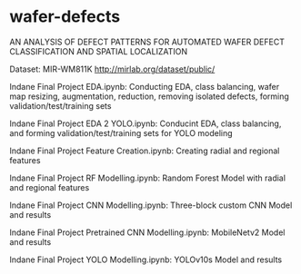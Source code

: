 # wafer-defects
AN ANALYSIS OF DEFECT PATTERNS FOR AUTOMATED WAFER DEFECT CLASSIFICATION AND SPATIAL LOCALIZATION

Dataset: MIR-WM811K http://mirlab.org/dataset/public/

Indane Final Project EDA.ipynb: Conducting EDA, class balancing, wafer map resizing, augmentation, reduction, removing isolated defects, forming validation/test/training sets

Indane Final Project EDA 2 YOLO.ipynb: Conducint EDA, class balancing, and forming validation/test/training sets for YOLO modeling

Indane Final Project Feature Creation.ipynb: Creating radial and regional features

Indane Final Project RF Modelling.ipynb: Random Forest Model with radial and regional features

Indane Final Project CNN Modelling.ipynb: Three-block custom CNN Model and results

Indane Final Project Pretrained CNN Modelling.ipynb: MobileNetv2 Model and results

Indane Final Project YOLO Modelling.ipynb: YOLOv10s Model and results
